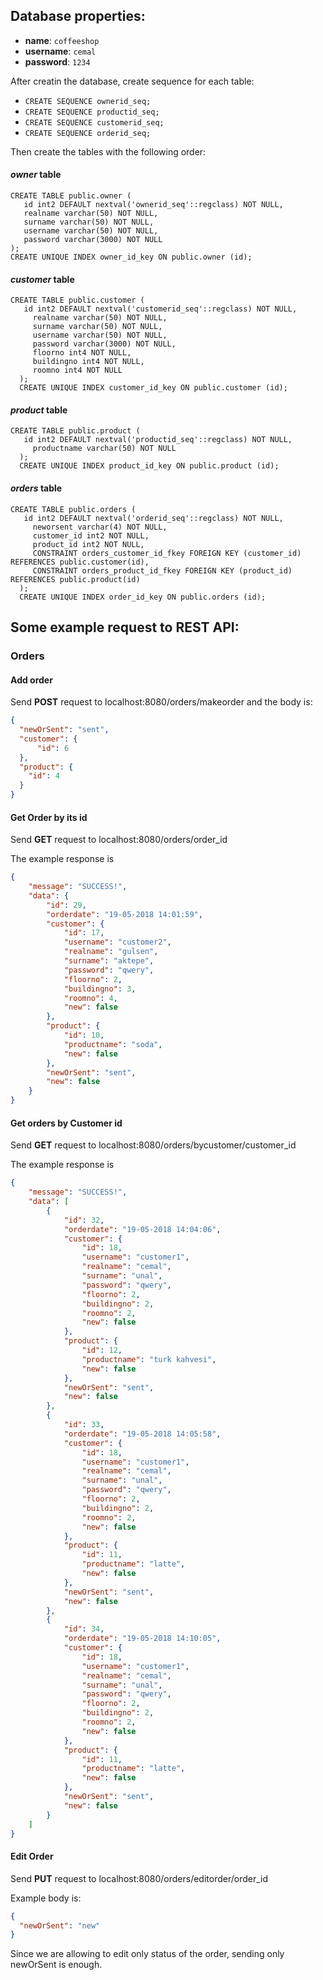## Database properties:
- **name**: `coffeeshop`
- **username**: `cemal`
- **password**: `1234`

After creatin the database, create sequence for each table:

- `CREATE SEQUENCE ownerid_seq;`
- `CREATE SEQUENCE productid_seq;`
- `CREATE SEQUENCE customerid_seq;`
- `CREATE SEQUENCE orderid_seq;`

Then create the tables with the following order:

#### _owner_ table

	CREATE TABLE public.owner (
	   id int2 DEFAULT nextval('ownerid_seq'::regclass) NOT NULL,
       realname varchar(50) NOT NULL,
       surname varchar(50) NOT NULL,
       username varchar(50) NOT NULL,
       password varchar(3000) NOT NULL
    );
    CREATE UNIQUE INDEX owner_id_key ON public.owner (id);

#### _customer_ table

    CREATE TABLE public.customer (
  	   id int2 DEFAULT nextval('customerid_seq'::regclass) NOT NULL,
         realname varchar(50) NOT NULL,
         surname varchar(50) NOT NULL,
         username varchar(50) NOT NULL,
         password varchar(3000) NOT NULL,
         floorno int4 NOT NULL,
         buildingno int4 NOT NULL,
         roomno int4 NOT NULL
      );
      CREATE UNIQUE INDEX customer_id_key ON public.customer (id);

#### _product_ table

    CREATE TABLE public.product (
  	   id int2 DEFAULT nextval('productid_seq'::regclass) NOT NULL,
         productname varchar(50) NOT NULL
      );
      CREATE UNIQUE INDEX product_id_key ON public.product (id);

#### _orders_ table

    CREATE TABLE public.orders (
  	   id int2 DEFAULT nextval('orderid_seq'::regclass) NOT NULL,
         neworsent varchar(4) NOT NULL,
         customer_id int2 NOT NULL,
         product_id int2 NOT NULL,
         CONSTRAINT orders_customer_id_fkey FOREIGN KEY (customer_id) REFERENCES public.customer(id),
         CONSTRAINT orders_product_id_fkey FOREIGN KEY (product_id) REFERENCES public.product(id)
      );
      CREATE UNIQUE INDEX order_id_key ON public.orders (id);

## Some example request to REST API:

### Orders
#### Add order
Send **POST** request to localhost:8080/orders/makeorder and the body is:

```json
{
  "newOrSent": "sent",
  "customer": {
	  "id": 6
  },
  "product": {
  	"id": 4
  }
}
```

#### Get Order by its id

Send **GET** request to localhost:8080/orders/order_id

The example response is

```json
{
    "message": "SUCCESS!",
    "data": {
        "id": 29,
        "orderdate": "19-05-2018 14:01:59",
        "customer": {
            "id": 17,
            "username": "customer2",
            "realname": "gulsen",
            "surname": "aktepe",
            "password": "qwery",
            "floorno": 2,
            "buildingno": 3,
            "roomno": 4,
            "new": false
        },
        "product": {
            "id": 10,
            "productname": "soda",
            "new": false
        },
        "newOrSent": "sent",
        "new": false
    }
}
```

#### Get orders by Customer id

Send **GET** request to localhost:8080/orders/bycustomer/customer_id

The example response is

```json
{
    "message": "SUCCESS!",
    "data": [
        {
            "id": 32,
            "orderdate": "19-05-2018 14:04:06",
            "customer": {
                "id": 18,
                "username": "customer1",
                "realname": "cemal",
                "surname": "unal",
                "password": "qwery",
                "floorno": 2,
                "buildingno": 2,
                "roomno": 2,
                "new": false
            },
            "product": {
                "id": 12,
                "productname": "turk kahvesi",
                "new": false
            },
            "newOrSent": "sent",
            "new": false
        },
        {
            "id": 33,
            "orderdate": "19-05-2018 14:05:58",
            "customer": {
                "id": 18,
                "username": "customer1",
                "realname": "cemal",
                "surname": "unal",
                "password": "qwery",
                "floorno": 2,
                "buildingno": 2,
                "roomno": 2,
                "new": false
            },
            "product": {
                "id": 11,
                "productname": "latte",
                "new": false
            },
            "newOrSent": "sent",
            "new": false
        },
        {
            "id": 34,
            "orderdate": "19-05-2018 14:10:05",
            "customer": {
                "id": 18,
                "username": "customer1",
                "realname": "cemal",
                "surname": "unal",
                "password": "qwery",
                "floorno": 2,
                "buildingno": 2,
                "roomno": 2,
                "new": false
            },
            "product": {
                "id": 11,
                "productname": "latte",
                "new": false
            },
            "newOrSent": "sent",
            "new": false
        }
    ]
}
```

#### Edit Order

Send **PUT** request to localhost:8080/orders/editorder/order_id

Example body is:

```json
{
  "newOrSent": "new"
}
```
Since we are allowing to edit only status of the order, sending only newOrSent is enough.
